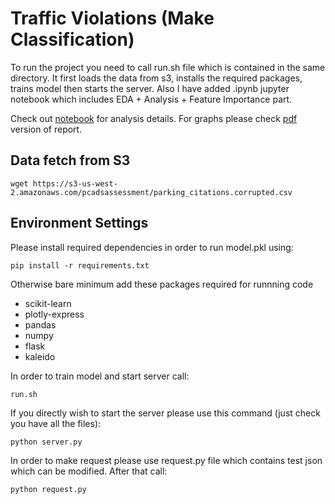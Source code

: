 # Traffic Violations (Make Classification)

To run the project you need to call run.sh file which is contained in the same directory. It first loads the data from s3, installs the required packages, trains model then starts the server. Also I have added .ipynb jupyter notebook which includes EDA + Analysis + Feature Importance part. <br>

Check out [notebook](https://github.com/Rajasvi/traffic-violations-make-classification/blob/main/traffic_violations.ipynb) for analysis details. For graphs please check [pdf](https://github.com/Rajasvi/traffic-violations-make-classification/blob/main/traffic_violations.pdf) version of report.

## Data fetch from S3
```
wget https://s3-us-west-2.amazonaws.com/pcadsassessment/parking_citations.corrupted.csv
```
## Environment Settings
Please install required dependencies in order to run model.pkl using:
```
pip install -r requirements.txt
```
Otherwise bare minimum add these packages required for runnning code

- scikit-learn
- plotly-express
- pandas
- numpy
- flask
- kaleido

In order to train model and start server call:
```
run.sh
```
If you directly wish to start the server please use this command (just check you have all the files): <br>
```
python server.py
```
In order to make request please use request.py file which contains test json which can be modified. After that call: 
<br>

```
python request.py
```

